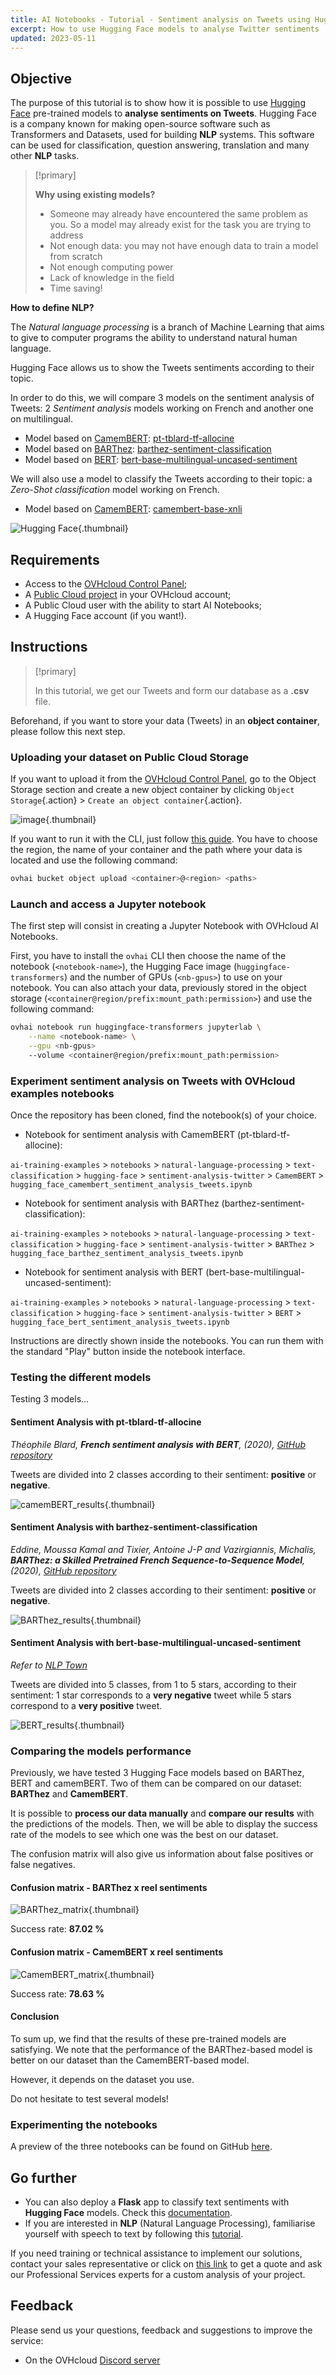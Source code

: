 ```yaml
---
title: AI Notebooks - Tutorial - Sentiment analysis on Tweets using Hugging Face
excerpt: How to use Hugging Face models to analyse Twitter sentiments
updated: 2023-05-11
---
```


## Objective

The purpose of this tutorial is to show how it is possible to use [Hugging Face](https://huggingface.co/) pre-trained models to **analyse sentiments on Tweets**. Hugging Face is a company known for making open-source software such as Transformers and Datasets, used for building **NLP** systems. This software can be used for classification, question answering, translation and many other **NLP** tasks.

> [!primary]
>
> **Why using existing models?**
>
> - Someone may already have encountered the same problem as you. So a model may already exist for the task you are trying to address
> - Not enough data: you may not have enough data to train a model from scratch
> - Not enough computing power
> - Lack of knowledge in the field
> - Time saving!
>

**How to define NLP?**

The *Natural language processing* is a branch of Machine Learning that aims to give to computer programs the ability to understand natural human language.

Hugging Face allows us to show the Tweets sentiments according to their topic.

In order to do this, we will compare 3 models on the sentiment analysis of Tweets: 2 *Sentiment analysis* models working on French and another one on multilingual.

- Model based on [CamemBERT](https://huggingface.co/transformers/model_doc/camembert.html): [pt-tblard-tf-allocine](https://huggingface.co/philschmid/pt-tblard-tf-allocine)
- Model based on [BARThez](https://huggingface.co/transformers/model_doc/barthez.html): [barthez-sentiment-classification](https://huggingface.co/moussaKam/barthez)
- Model based on [BERT](https://huggingface.co/transformers/model_doc/bert.html): [bert-base-multilingual-uncased-sentiment](https://huggingface.co/nlptown/bert-base-multilingual-uncased-sentiment)

We will also use a model to classify the Tweets according to their topic: a *Zero-Shot classification* model working on French.

- Model based on [CamemBERT](https://huggingface.co/transformers/model_doc/camembert.html): [camembert-base-xnli](https://huggingface.co/BaptisteDoyen/camembert-base-xnli)

![Hugging Face](hugging_face_doc.png){.thumbnail}

## Requirements

- Access to the [OVHcloud Control Panel](https://www.ovh.com/auth/?action=gotomanager&from=https://www.ovh.pl/&ovhSubsidiary=pl);
- A [Public Cloud project](https://www.ovhcloud.com/pl/public-cloud/) in your OVHcloud account;
- A Public Cloud user with the ability to start AI Notebooks;
- A Hugging Face account (if you want!).

## Instructions

> [!primary]
>
> In this tutorial, we get our Tweets and form our database as a **.csv** file.
>

Beforehand, if you want to store your data (Tweets) in an **object container**, please follow this next step.

### Uploading your dataset on Public Cloud Storage

If you want to upload it from the [OVHcloud Control Panel](https://www.ovh.com/auth/?action=gotomanager&from=https://www.ovh.pl/&ovhSubsidiary=pl), go to the Object Storage section and create a new object container by clicking `Object Storage`{.action} > `Create an object container`{.action}.

![image](notebook_tuto_05_hugging_face_sentiment_analysis_images_new-object-container.png){.thumbnail}

If you want to run it with the CLI, just follow [this guide](cli_17_how_to_cli_data_notebooks1.). You have to choose the region, the name of your container and the path where your data is located and use the following command:

```bash
ovhai bucket object upload <container>@<region> <paths>
```

### Launch and access a Jupyter notebook

The first step will consist in creating a Jupyter Notebook with OVHcloud AI Notebooks.

First, you have to install the `ovhai` CLI then choose the name of the notebook (`<notebook-name>`), the Hugging Face image (`huggingface-transformers`) and the number of GPUs (`<nb-gpus>`) to use on your notebook. You can also attach your data, previously stored in the object storage (`<container@region/prefix:mount_path:permission>`) and use the following command:

```bash
ovhai notebook run huggingface-transformers jupyterlab \
	--name <notebook-name> \
	--gpu <nb-gpus>
	--volume <container@region/prefix:mount_path:permission>
```
### Experiment sentiment analysis on Tweets with OVHcloud examples notebooks

Once the repository has been cloned, find the notebook(s) of your choice.

- Notebook for sentiment analysis with CamemBERT (pt-tblard-tf-allocine):

`ai-training-examples` > `notebooks` > `natural-language-processing` > `text-classification` > `hugging-face` > `sentiment-analysis-twitter` > `CamemBERT` > `hugging_face_camembert_sentiment_analysis_tweets.ipynb`

- Notebook for sentiment analysis with BARThez (barthez-sentiment-classification):

`ai-training-examples` > `notebooks` > `natural-language-processing` > `text-classification` > `hugging-face` > `sentiment-analysis-twitter` > `BARThez` > `hugging_face_barthez_sentiment_analysis_tweets.ipynb`

- Notebook for sentiment analysis with BERT (bert-base-multilingual-uncased-sentiment):

`ai-training-examples` > `notebooks` > `natural-language-processing` > `text-classification` > `hugging-face` > `sentiment-analysis-twitter` > `BERT` > `hugging_face_bert_sentiment_analysis_tweets.ipynb`

Instructions are directly shown inside the notebooks. You can run them with the standard "Play" button inside the notebook interface.

### Testing the different models

Testing 3 models...

#### Sentiment Analysis with pt-tblard-tf-allocine

*Théophile Blard, **French sentiment analysis with BERT**, (2020), [GitHub repository](https://github.com/TheophileBlard/french-sentiment-analysis-with-bert)*

Tweets are divided into 2 classes according to their sentiment: **positive** or **negative**.

![camemBERT_results](results-camembert.png){.thumbnail}

#### Sentiment Analysis with barthez-sentiment-classification

*Eddine, Moussa Kamal and Tixier, Antoine J-P and Vazirgiannis, Michalis, **BARThez: a Skilled Pretrained French Sequence-to-Sequence Model**, (2020), [GitHub repository](https://github.com/moussaKam/BARThez)*

Tweets are divided into 2 classes according to their sentiment: **positive** or **negative**.

![BARThez_results](results-barthez.png){.thumbnail}

#### Sentiment Analysis with bert-base-multilingual-uncased-sentiment

*Refer to [NLP Town](https://www.nlp.town/)*

Tweets are divided into 5 classes, from 1 to 5 stars, according to their sentiment: 1 star corresponds to a **very negative** tweet while 5 stars correspond to a **very positive** tweet.

![BERT_results](results-bert.png){.thumbnail}

### Comparing the models performance

Previously, we have tested 3 Hugging Face models based on BARThez, BERT and camemBERT. Two of them can be compared on our dataset: **BARThez** and **CamemBERT**.

It is possible to **process our data manually** and **compare our results** with the predictions of the models. Then, we will be able to display the success rate of the models to see which one was the best on our dataset.

The confusion matrix will also give us information about false positives or false negatives.

#### Confusion matrix - BARThez x reel sentiments

![BARThez_matrix](confusion-matrix-barthez.png){.thumbnail}

Success rate: **87.02 %**

#### Confusion matrix - CamemBERT x reel sentiments

![CamemBERT_matrix](confusion-matrix-camembert.png){.thumbnail}

Success rate: **78.63 %**

#### Conclusion

To sum up, we find that the results of these pre-trained models are satisfying. We note that the performance of the BARThez-based model is better on our dataset than the CamemBERT-based model.

However, it depends on the dataset you use.

Do not hesitate to test several models!

### Experimenting the notebooks

A preview of the three notebooks can be found on GitHub [here](https://github.com/ovh/ai-training-examples/tree/main/notebooks/natural-language-processing/text-classification/hugging-face/sentiment-analysis-twitter).

## Go further

- You can also deploy a **Flask** app to classify text sentiments with **Hugging Face** models. Check this [documentation](deploy_tuto_06_flask_hugging_face1.).
- If you are interested in **NLP** (Natural Language Processing), familiarise yourself with speech to text by following this [tutorial](notebook_tuto_08_speech_to_text1.).

If you need training or technical assistance to implement our solutions, contact your sales representative or click on [this link](https://www.ovhcloud.com/pl/professional-services/) to get a quote and ask our Professional Services experts for a custom analysis of your project.

## Feedback

Please send us your questions, feedback and suggestions to improve the service:

- On the OVHcloud [Discord server](https://discord.com/invite/vXVurFfwe9)
